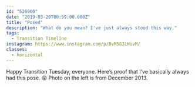 ```yaml
---
id: "526900"
date: "2019-03-20T00:59:00.000Z"
title: "Posed"
description: "What do you mean? I've just always stood this way."
tags:
  - Transition Timeline
instagram: https://www.instagram.com/p/BvM5GJLHivM/
classes:
  - horizontal
---
```

Happy Transition Tuesday, everyone. Here’s proof that I’ve basically always had this pose. 😝 Photo on the left is from December 2013.
